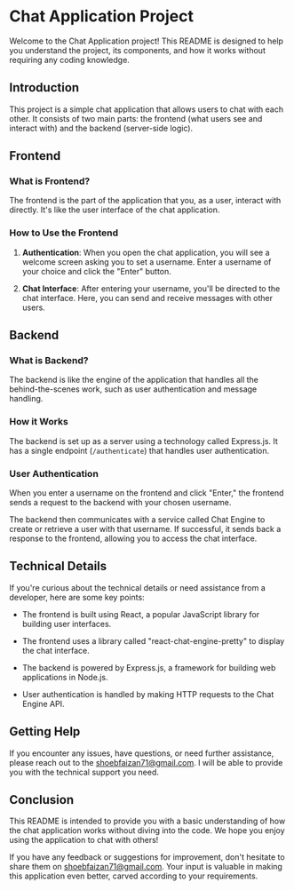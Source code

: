 # Chat Application Project

Welcome to the Chat Application project! This README is designed to help you understand the project, its components, and how it works without requiring any coding knowledge.

## Introduction

This project is a simple chat application that allows users to chat with each other. It consists of two main parts: the frontend (what users see and interact with) and the backend (server-side logic).

## Frontend

### What is Frontend?

The frontend is the part of the application that you, as a user, interact with directly. It's like the user interface of the chat application.

### How to Use the Frontend

1. **Authentication**: When you open the chat application, you will see a welcome screen asking you to set a username. Enter a username of your choice and click the "Enter" button.

2. **Chat Interface**: After entering your username, you'll be directed to the chat interface. Here, you can send and receive messages with other users.

## Backend

### What is Backend?

The backend is like the engine of the application that handles all the behind-the-scenes work, such as user authentication and message handling.

### How it Works

The backend is set up as a server using a technology called Express.js. It has a single endpoint (`/authenticate`) that handles user authentication.

### User Authentication

When you enter a username on the frontend and click "Enter," the frontend sends a request to the backend with your chosen username.

The backend then communicates with a service called Chat Engine to create or retrieve a user with that username. If successful, it sends back a response to the frontend, allowing you to access the chat interface.

## Technical Details

If you're curious about the technical details or need assistance from a developer, here are some key points:

- The frontend is built using React, a popular JavaScript library for building user interfaces.

- The frontend uses a library called "react-chat-engine-pretty" to display the chat interface.

- The backend is powered by Express.js, a framework for building web applications in Node.js.

- User authentication is handled by making HTTP requests to the Chat Engine API.

## Getting Help

If you encounter any issues, have questions, or need further assistance, please reach out to the shoebfaizan71@gmail.com. I will be able to provide you with the technical support you need.

## Conclusion

This README is intended to provide you with a basic understanding of how the chat application works without diving into the code. We hope you enjoy using the application to chat with others!

If you have any feedback or suggestions for improvement, don't hesitate to share them on shoebfaizan71@gmail.com. Your input is valuable in making this application even better, carved according to your requirements.

